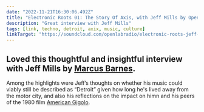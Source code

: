 ```yaml
---
date: "2022-11-21T16:30:06.492Z"
title: "Electronic Roots 01: The Story Of Axis, with Jeff Mills by OpenLab Radio (on SoundCloud)"
description: "Great interview with Jeff Mills"
tags: [link, techno, detroit, axix, music, culture]
linkTarget: "https://soundcloud.com/openlabradio/electronic-roots-jeff-mills-on-the-story-of-axis-past-present-future"
---
```

Loved this thoughtful and insightful interview with Jeff Mills by [Marcus Barnes](https://twitter.com/mgoldenbarnes).
---

Among the highlights were Jeff’s thoughts on whether his music could viably still be described as “Detroit” given how long he's lived away from the motor city, and also his reflections on the impact on himn and his peers of the 1980 film [American Gigolo](https://www.imdb.com/title/tt0080365/).
